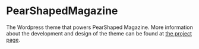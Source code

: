 PearShapedMagazine
==================

The Wordpress theme that powers PearShaped Magazine. More information about the development and design of the theme can be found at [the project page](http://jackwreid.github.io/pearshapedmagazine).
